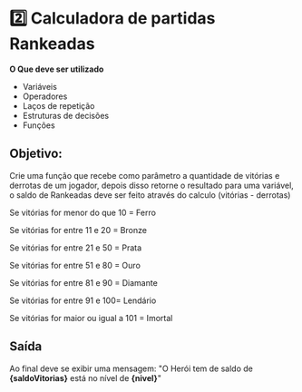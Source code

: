  # 2️⃣ Calculadora de partidas Rankeadas
**O Que deve ser utilizado**

- Variáveis
- Operadores
- Laços de repetição
- Estruturas de decisões
- Funções

## Objetivo:

Crie uma função que recebe como parâmetro a quantidade de vitórias e derrotas de um jogador,
depois disso retorne o resultado para uma variável, o saldo de Rankeadas deve ser feito através do calculo (vitórias - derrotas)

<p>Se vitórias for menor do que 10 = Ferro</p>
<p>Se vitórias for entre 11 e 20 = Bronze</p>
<p>Se vitórias for entre 21 e 50 = Prata</p>
<p>Se vitórias for entre 51 e 80 = Ouro</p>
<p>Se vitórias for entre 81 e 90 = Diamante</p>
<p>Se vitórias for entre 91 e 100= Lendário</p>
<p>Se vitórias for maior ou igual a 101 = Imortal</p>

## Saída

Ao final deve se exibir uma mensagem:
"O Herói tem de saldo de **{saldoVitorias}** está no nível de **{nivel}**"
